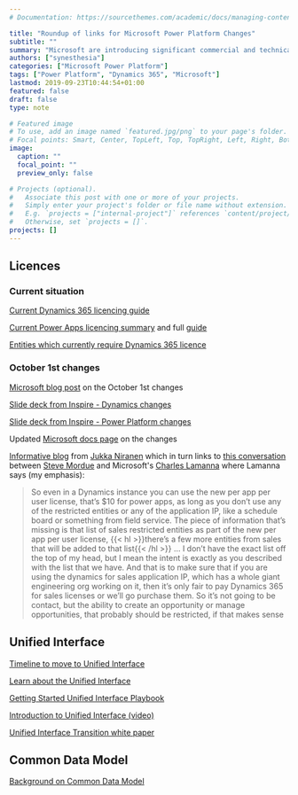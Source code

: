 ```yaml
---
# Documentation: https://sourcethemes.com/academic/docs/managing-content/

title: "Roundup of links for Microsoft Power Platform Changes"
subtitle: ""
summary: "Microsoft are introducing significant commercial and technical changes to Power Platform. This note summarises some relevant links"
authors: ["synesthesia"]
categories: ["Microsoft Power Platform"]
tags: ["Power Platform", "Dynamics 365", "Microsoft"]
lastmod: 2019-09-23T10:44:54+01:00
featured: false
draft: false
type: note

# Featured image
# To use, add an image named `featured.jpg/png` to your page's folder.
# Focal points: Smart, Center, TopLeft, Top, TopRight, Left, Right, BottomLeft, Bottom, BottomRight.
image:
  caption: ""
  focal_point: ""
  preview_only: false

# Projects (optional).
#   Associate this post with one or more of your projects.
#   Simply enter your project's folder or file name without extension.
#   E.g. `projects = ["internal-project"]` references `content/project/deep-learning/index.md`.
#   Otherwise, set `projects = []`.
projects: []
---
```

## Licences 

### Current situation 

[Current Dynamics 365 licencing guide](https://mbs.microsoft.com/Files/public/365/Dynamics365LicensingGuide.pdf) 

[Current Power Apps licencing summary](https://docs.microsoft.com/en-us/power-platform/admin/pricing-billing-skus) and full [guide](https://go.microsoft.com/fwlink/?linkid=2085130) 

[Entities which currently require Dynamics 365 licence](https://docs.microsoft.com/en-us/powerapps/maker/common-data-service/data-platform-restricted-entities)

### October 1st changes 

[Microsoft blog post](https://powerapps.microsoft.com/en-us/blog/new-licensing-options-for-powerapps-and-flow/) on the October 1st changes 

[Slide deck from Inspire - Dynamics changes](https://ir2019.eventpoint.com/modules/common/downloaddocument.ashx?documenttype=topic&documentID=ec7fc4ca-e564-4d6e-b119-dbd08b9d74bb)

[Slide deck from Inspire - Power Platform changes](https://ir2019.eventpoint.com/modules/common/downloaddocument.ashx?documenttype=topic&documentID=79fca32c-9cf0-4561-9f16-b91162e0470b)

Updated [Microsoft docs page](https://docs.microsoft.com/en-us/power-platform/admin/powerapps-flow-licensing-faq) on the changes 

[Informative blog](https://survivingcrm.com/2019/09/powerapps-licenses-and-a-dynamics-365-environment/) from [Jukka Niranen](https://survivingcrm.com/about/) which in turn links to [this conversation](https://stevemordue.com/steve-has-another-chat-with-charles-lamanna/) between [Steve Mordue](https://stevemordue.com/) and Microsoft's [Charles Lamanna](https://www.linkedin.com/in/charleslamanna/)  where Lamanna says (my emphasis): 

> So even in a Dynamics instance you can use the new per app per user license, that’s $10 for power apps, as long as you don’t use any of the restricted entities or any of the application IP, like a schedule board or something from field service. The piece of information that’s missing is that list of sales restricted entities as part of the new per app per user license, {{< hl >}}there’s a few more entities from sales that will be added to that list{{< /hl >}} … I don’t have the exact list off the top of my head, but I mean the intent is exactly as you described with the list that we have. And that is to make sure that if you are using the dynamics for sales application IP, which has a whole giant engineering org working on it, then it’s only fair to pay Dynamics 365 for sales licenses or we’ll go purchase them. So it’s not going to be contact, but the ability to create an opportunity or manage opportunities, that probably should be restricted, if that makes sense

## Unified Interface 

[Timeline to move to Unified Interface](https://cloudblogs.microsoft.com/dynamics365/it/2019/09/10/announcing-the-timeline-to-move-to-unified-interface/) 

[Learn about the Unified Interface](https://docs.microsoft.com/powerapps/user/unified-interface)

[Getting Started Unified Interface Playbook](https://docs.microsoft.com/powerapps/maker/model-driven-apps/unified-interface-playbook)

[Introduction to Unified Interface (video)](https://www.youtube.com/watch?v=_VPOi_Iq6ko&feature=youtu.be)

[Unified Interface Transition white paper ](https://docs.microsoft.com/powerapps/maker/model-driven-apps/approaching-unified-interface)

## Common Data Model 

[Background on Common Data Model ](https://docs.microsoft.com/en-us/common-data-model/)
